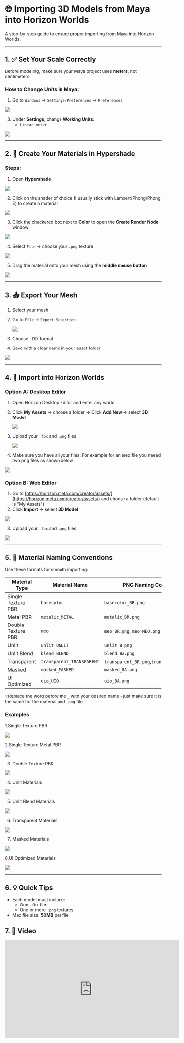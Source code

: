 # 🌐 Importing 3D Models from Maya into Horizon Worlds

A step-by-step guide to ensure proper importing from Maya into Horizon Worlds.

---

## 1. ✅ Set Your Scale Correctly

Before modeling, make sure your Maya project uses **meters**, not centimeters.

### How to Change Units in Maya:
1. Go to `Windows` → `Settings/Preferences` → `Preferences`
   
![](imagesmayaimporting/1st.png)

3. Under **Settings**, change **Working Units**: 
   - `Linear`: `meter`
  
![](imagesmayaimporting/2nd.png)

---

## 2. 🎨 Create Your Materials in Hypershade


### Steps:
1. Open **Hypershade**
   
 ![](imagesmayaimporting/3rd.png)
 
2. Click on the shader of choice (I usually stick with Lambert/Phong/Phong E) to create a material
   
 ![](imagesmayaimporting/4th.png)
 
3. Click the checkered box next to **Color** to open the **Create Render Node** window
   
![](imagesmayaimporting/5th.png)

4. Select `File` → choose your `.png` texture

![](imagesmayaimporting/6th.png)

5. Drag the material onto your mesh using the **middle mouse button**
   
![](imagesmayaimporting/7th.png)

---

## 3. 📤 Export Your Mesh

1. Select your mesh 
2. Go to `File` → `Export Selection`

   ![](imagesmayaimporting/8th.png)
   
3. Choose `.FBX` format 
4. Save with a clear name in your asset folder

![](imagesmayaimporting/9th.png)

---

## 4. 🧩 Import into Horizon Worlds

### Option A: Desktop Editor
1. Open Horizon Desktop Editor and enter any world
2. Click **My Assets** → choose a folder → Click **Add New** → select **3D Model**

    ![](imagesmayaimporting/10th.png)
   
3. Upload your `.fbx` and `.png` files
  
   ![](imagesmayaimporting/11th.png)
   
4. Make sure you have all your files. For example for an meo file you neeed two png files as shown below

 ![](imagesmayaimporting/12th.png) 
   


### Option B: Web Editor
1. Go to [https://horizon.meta.com/creator/assets/](https://horizon.meta.com/creator/assets/) and
 choose a folder (default is "My Assets")
2. Click **Import** → select **3D Model**
   
 ![](imagesmayaimporting/14th.png)
   
3. Upload your `.fbx` and `.png` files


 ![](imagesmayaimporting/15th.png)
 
---

## 5. 🧪 Material Naming Conventions

Use these formats for smooth importing:

| Material Type             | Material Name             | PNG Naming Convention                      |
|---------------------------|---------------------------|----------------------------------------    |
| Single Texture PBR        | `basecolor`               | `basecolor_BR.png`                         |
| Metal PBR                 | `metalic_METAL`           | `metalic_BR.png`                           |
| Double Texture PBR        | `meo`                     | `meo_BR.png`, `meo_MEO.png`                |
| Unlit                     | `unlit_UNLIT`             | `unlit_B.png`                              |
| Unlit Blend               | `blend_BLEND`             | `blend_BA.png`                             |
| Transparent               | `transparent_TRANSPARENT` | `transparent_BR.png`,`transparent_MESA.png`|
| Masked                    | `masked_MASKED`           | `masked_BA.png`                            |
| UI Optimized              | `uio_UIO`                 | `uio_BA.png`                               |

💡Replace the word before the `_` with your desired name - just make sure it is the same for the material and `.png` file

### Examples

 1.Single Texture PBR 

 ![](imagesmayaimporting/basecolor.png)

 2.Single Texture Metal PBR 

 ![](imagesmayaimporting/metal.png)

 3. Double Texture PBR

![](imagesmayaimporting/meo.png)

4. Unlit Materials

![](imagesmayaimporting/unlit.png)

5. Unlit Blend Materials

![](imagesmayaimporting/blend.png)

6. Transparent Materials

![](imagesmayaimporting/transparent.png)

7. Masked Materials

![](imagesmayaimporting/masked.png)

8.UI Optimized Materials

![](imagesmayaimporting/uio.png)

---


## 6. 💡 Quick Tips

- Each model must include:
  - One `.fbx` file
  - One or more `.png` textures
- Max file size: **50MB** per file



## 7. 🎥 Video

<iframe width="560" height="315" src="https://www.youtube.com/embed/gLEfX2ZjxbI?si=coYyZ3LMc5SIkQyR" title="YouTube video player" frameborder="0" allow="accelerometer; autoplay; clipboard-write; encrypted-media; gyroscope; picture-in-picture; web-share" referrerpolicy="strict-origin-when-cross-origin" allowfullscreen></iframe>